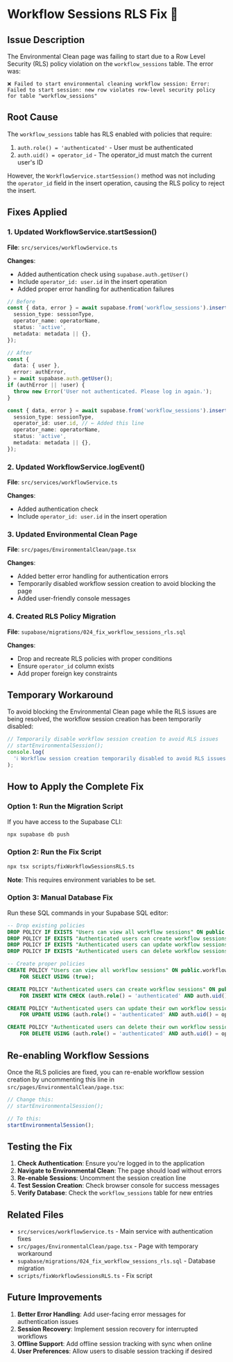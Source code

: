 # Workflow Sessions RLS Fix 🔧

## Issue Description

The Environmental Clean page was failing to start due to a Row Level Security (RLS) policy violation on the `workflow_sessions` table. The error was:

```
❌ Failed to start environmental cleaning workflow session: Error: Failed to start session: new row violates row-level security policy for table "workflow_sessions"
```

## Root Cause

The `workflow_sessions` table has RLS enabled with policies that require:

1. `auth.role() = 'authenticated'` - User must be authenticated
2. `auth.uid() = operator_id` - The operator_id must match the current user's ID

However, the `WorkflowService.startSession()` method was not including the `operator_id` field in the insert operation, causing the RLS policy to reject the insert.

## Fixes Applied

### 1. Updated WorkflowService.startSession()

**File**: `src/services/workflowService.ts`

**Changes**:

- Added authentication check using `supabase.auth.getUser()`
- Include `operator_id: user.id` in the insert operation
- Added proper error handling for authentication failures

```typescript
// Before
const { data, error } = await supabase.from('workflow_sessions').insert({
  session_type: sessionType,
  operator_name: operatorName,
  status: 'active',
  metadata: metadata || {},
});

// After
const {
  data: { user },
  error: authError,
} = await supabase.auth.getUser();
if (authError || !user) {
  throw new Error('User not authenticated. Please log in again.');
}

const { data, error } = await supabase.from('workflow_sessions').insert({
  session_type: sessionType,
  operator_id: user.id, // ← Added this line
  operator_name: operatorName,
  status: 'active',
  metadata: metadata || {},
});
```

### 2. Updated WorkflowService.logEvent()

**File**: `src/services/workflowService.ts`

**Changes**:

- Added authentication check
- Include `operator_id: user.id` in the insert operation

### 3. Updated Environmental Clean Page

**File**: `src/pages/EnvironmentalClean/page.tsx`

**Changes**:

- Added better error handling for authentication errors
- Temporarily disabled workflow session creation to avoid blocking the page
- Added user-friendly console messages

### 4. Created RLS Policy Migration

**File**: `supabase/migrations/024_fix_workflow_sessions_rls.sql`

**Changes**:

- Drop and recreate RLS policies with proper conditions
- Ensure `operator_id` column exists
- Add proper foreign key constraints

## Temporary Workaround

To avoid blocking the Environmental Clean page while the RLS issues are being resolved, the workflow session creation has been temporarily disabled:

```typescript
// Temporarily disable workflow session creation to avoid RLS issues
// startEnvironmentalSession();
console.log(
  'ℹ️ Workflow session creation temporarily disabled to avoid RLS issues'
);
```

## How to Apply the Complete Fix

### Option 1: Run the Migration Script

If you have access to the Supabase CLI:

```bash
npx supabase db push
```

### Option 2: Run the Fix Script

```bash
npx tsx scripts/fixWorkflowSessionsRLS.ts
```

**Note**: This requires environment variables to be set.

### Option 3: Manual Database Fix

Run these SQL commands in your Supabase SQL editor:

```sql
-- Drop existing policies
DROP POLICY IF EXISTS "Users can view all workflow sessions" ON public.workflow_sessions;
DROP POLICY IF EXISTS "Authenticated users can create workflow sessions" ON public.workflow_sessions;
DROP POLICY IF EXISTS "Authenticated users can update workflow sessions" ON public.workflow_sessions;
DROP POLICY IF EXISTS "Authenticated users can delete workflow sessions" ON public.workflow_sessions;

-- Create proper policies
CREATE POLICY "Users can view all workflow sessions" ON public.workflow_sessions
    FOR SELECT USING (true);

CREATE POLICY "Authenticated users can create workflow sessions" ON public.workflow_sessions
    FOR INSERT WITH CHECK (auth.role() = 'authenticated' AND auth.uid() = operator_id);

CREATE POLICY "Authenticated users can update their own workflow sessions" ON public.workflow_sessions
    FOR UPDATE USING (auth.role() = 'authenticated' AND auth.uid() = operator_id);

CREATE POLICY "Authenticated users can delete their own workflow sessions" ON public.workflow_sessions
    FOR DELETE USING (auth.role() = 'authenticated' AND auth.uid() = operator_id);
```

## Re-enabling Workflow Sessions

Once the RLS policies are fixed, you can re-enable workflow session creation by uncommenting this line in `src/pages/EnvironmentalClean/page.tsx`:

```typescript
// Change this:
// startEnvironmentalSession();

// To this:
startEnvironmentalSession();
```

## Testing the Fix

1. **Check Authentication**: Ensure you're logged in to the application
2. **Navigate to Environmental Clean**: The page should load without errors
3. **Re-enable Sessions**: Uncomment the session creation line
4. **Test Session Creation**: Check browser console for success messages
5. **Verify Database**: Check the `workflow_sessions` table for new entries

## Related Files

- `src/services/workflowService.ts` - Main service with authentication fixes
- `src/pages/EnvironmentalClean/page.tsx` - Page with temporary workaround
- `supabase/migrations/024_fix_workflow_sessions_rls.sql` - Database migration
- `scripts/fixWorkflowSessionsRLS.ts` - Fix script

## Future Improvements

1. **Better Error Handling**: Add user-facing error messages for authentication issues
2. **Session Recovery**: Implement session recovery for interrupted workflows
3. **Offline Support**: Add offline session tracking with sync when online
4. **User Preferences**: Allow users to disable session tracking if desired
